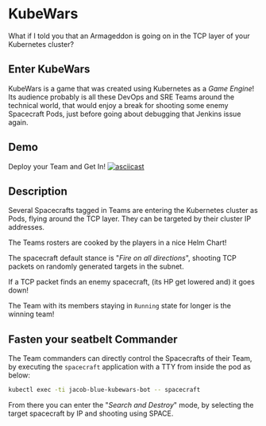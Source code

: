 # KubeWars
What if I told you that an Armageddon is going on in the TCP layer of your Kubernetes cluster?

## Enter KubeWars

KubeWars is a game that was created using Kubernetes as a _Game Engine_!
Its audience probably is all these DevOps and SRE Teams around the technical world,
that would enjoy a break for shooting some enemy Spacecraft Pods, just before
going about debugging that Jenkins issue again.

## Demo

Deploy your Team and Get In!
[![asciicast](https://asciinema.org/a/384292.svg)](https://asciinema.org/a/384292)

## Description

Several Spacecrafts tagged in Teams are entering the Kubernetes cluster as Pods,
flying around the TCP layer. They can be targeted by their cluster IP addresses.

The Teams rosters are cooked by the players in a nice Helm Chart!

The spacecraft default stance is "_Fire on all directions_", shooting TCP packets
on randomly generated targets in the subnet.

If a TCP packet finds an enemy spacecraft, (its HP get lowered and) it goes down!

The Team with its members staying in `Running` state for longer is the winning team!


## Fasten your seatbelt Commander

The Team commanders can directly control the Spacecrafts of their Team, by executing
the `spacecraft` application with a TTY from inside the pod as below:
```bash
kubectl exec -ti jacob-blue-kubewars-bot -- spacecraft
```

From there you can enter the "_Search and Destroy_" mode, by selecting the target spacecraft
by IP and shooting using SPACE.

